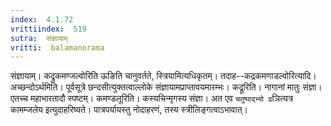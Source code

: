 ```yaml
---
index:  4.1.72
vrittiindex:  519
sutra:  संज्ञायाम्
vritti:  balamanorama 
---
```


संज्ञायाम्। कद्रुकमण्जल्वोरिति ऊङिति चानुवर्तते, स्त्रियामित्यधिकृतम्। तदाह--कद्रकमणाडल्वोरित्यादि। अच्छन्दोऽर्थमिति। पूर्वसूत्रे छन्दसीत्युक्तत्वाल्लोके संज्ञायामप्राप्तावयमारम्भः। कद्रूरिति। नागानां मातुः संज्ञा। एतच्च महाभारतादौ स्पष्टम्। कमण्डलूरिति। कस्यचिन्मृगस्य संज्ञा। अत एव `चतुष्पाद्भ्यो ढ`ञित्यत्र कामम्जलेय इत्युदाहरिष्यते। पात्रपर्यायस्तु नोदाहरणं, तस्य स्त्रीलिङ्गत्वाऽभावात्। 

